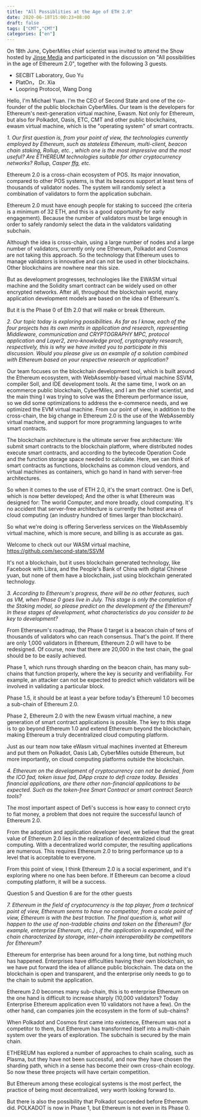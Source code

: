 ```yaml
---
title: "All Possiblities at the Age of ETH 2.0"
date: 2020-06-18T15:00:23+08:00
draft: false
tags: ["CMT","CMT"] 
categories: ["en"] 
---
```



On 18th June, CyberMiles chief scientist was invited to attend the Show hosted by [Jinse Media](https://www.crunchbase.com/organization/jinse#section-overview) and participated in the discussion on "All possibilities in the age of Ethereum 2.0", together with the following 3 guests.

* SECBIT Laboratory, Guo Yu
* PlatOn， Dr. Xia
* Loopring Protocol, Wang Dong

Hello, I'm Michael Yuan. I'm the CEO of Second State and one of the co-founder of the public blockchain CyberMiles. Our team is the developers for Ethereum's next-generation virtual machine, Ewasm. Not only for Ethereum, but also for Polkadot, Oasis, ETC, CMT and other public blockchains, ewasm virtual machine, which is the "operating system" of smart contracts.

*1. Our first question is, from your point of view, the technologies currently employed by Ethereum, such as stateless Ethereum, multi-client, beacon chain staking, Rollup, etc. , which one is the most impressive and the most useful? Are ETHEREUM technologies suitable for other cryptocurrency networks? Rollup, Casper ffg, etc.*

Ethereum 2.0 is a cross-chain ecosystem of POS. Its major innovation, compared to other POS systems, is that its beacons support at least tens of thousands of validator nodes. The system will randomly select a combination of validators to form the application subchain.

Ethereum 2.0 must have enough people for staking to succeed (the criteria is a minimum of 32 ETH, and this is a good opportunity for early engagement). Because the number of validators must be large enough in order to safely randomly select the data in the validators validating subchain.

Although the idea is cross-chain, using a large number of nodes and a large number of validators, currently only one Ethereum, Polkadot and Cosmos are not taking this approach. So the technology that Ethereum uses to manage validators is innovative and can not be used in other blockchains. Other blockchains are nowhere near this size.

But as development progresses, technologies like the EWASM virtual machine and the Solidity smart contract can be widely used on other encrypted networks. After all, throughout the blockchain world, many application development models are based on the idea of Ethereum's.

But it is the Phase 0 of Eth 2.0 that will make or break Ethereum.


*2. Our topic today is exploring possibilities. As far as I know, each of the four projects has its own merits in application and research, representing Middleware, communication and CRYPTOGRAPHY MPC, protocol application and Layer2, zero-knowledge proof, cryptography research, respectively, this is why we have invited you to participate in this discussion. Would you please give us an example of a solution combined with Ethereum based on your respective research or application?*

Our team focuses on the blockchain development tool, which is built around the Ethereum ecosystem, with WebAssembly-based virtual machine SSVM, compiler Soll, and IDE development tools. At the same time, I work on an ecommerce public blockchain, CyberMiles, and I am the chief scientist, and the main thing I was trying to solve was the Ethereum performance issue, so we did some optimizations to address the e-commerce needs, and we optimized the EVM virtual machine. From our point of view, in addition to the cross-chain, the big change in Ethereum 2.0 is the use of the WebAssembly virtual machine, and support for more programming languages to write smart contracts.

The blockchain architecture is the ultimate server free architecture: We submit smart contracts to the blockchain platform, where distributed nodes execute smart contracts, and according to the bytecode Operation Code and the function storage space needed to calculate. Here, we can think of smart contracts as functions, blockchains as common cloud vendors, and virtual machines as containers, which go hand in hand with server-free architectures.

So when it comes to the use of ETH 2.0, it's the smart contract. One is Defi, which is now better developed; And the other is what Ethereum was designed for: The world Computer, and more broadly, cloud computing. It's no accident that server-free architecture is currently the hottest area of cloud computing (an industry hundred of times larger than blockchain).

So what we're doing is offering Serverless services on the WebAssembly virtual machine, which is more secure, and billing is as accurate as gas.

Welcome to check out our WASM virtual machine, https://github.com/second-state/SSVM

It's not a blockchain, but it uses blockchain generated technology, like Facebook with Libra, and the People's Bank of China with digital Chinese yuan, but none of them have a blockchain, just using blockchain generated technology.


*3. According to Ethereum's progress, there will be no other features, such as VM, when Phase 0 goes live in July. This stage is only the completion of the Staking model, so please predict on the development of the Ethereum? In these stages of development, what characteristics do you consider to be key to development?*

From Etherseum's roadmap, the Phase 0 target is a beacon chain of tens of thousands of validators who can reach consensus. That's the point. If there are only 1,000 validators in Ethereum, Ethereum 2.0 will have to be redesigned. Of course, now that there are 20,000 in the test chain, the goal should be to be easily achieved.

Phase 1, which runs through sharding on the beacon chain, has many sub-chains that function properly, where the key is security and verifiability. For example, an attacker can not be expected to predict which validators will be involved in validating a particular block.

Phase 1.5, it should be at least a year before today's Ethereuml 1.0 becomes a sub-chain of Ethereum 2.0.

Phase 2, Ethereum 2.0 with the new Ewasm virtual machine, a new generation of smart contract applications is possible. The key to this stage is to go beyond Ethereum 1.0 and extend Ethereum beyond the blockchain, making Ethereum a truly decentralized cloud computing platform.

Just as our team now take eWasm virtual machines invented at Ethereum and put them on Polkadot, Oasis Lab, CyberMiles outside Ethereum, but more importantly, on cloud computing platforms outside the blockchain.


*4. Ethereum on the development of cryptocurrency can not be denied, from the ICO fad, token issue fad, DApp craze to defi craze today. Besides financial applications, are there other non-financial applications to be expected. Such as the token-free Smart Contract or smart contract Search tools?*

The most important aspect of Defi's success is how easy to connect cryto to fiat money, a problem that does not require the successful launch of Ethereum 2.0.

From the adoption and application developer level, we believe that the great value of Ethereum 2.0 lies in the realization of decentralized cloud computing. With a decentralized world computer, the resulting applications are numerous. This requires Ethereum 2.0 to bring performance up to a level that is acceptable to everyone.

From this point of view, I think Ethereum 2.0 is a social experiment, and it's exploring where no one has been before. If Ethereum can become a cloud computing platform, it will be a success.


Question 5 and Question 6 are for the other guests


*7. Ethereum in the field of cryptocurrency is the top player, from a technical point of view, Ethereum seems to have no competitor, from a scale point of view, Ethereum is with the best traction. The final question is, what will happen to the use of non-tradable chains and token on the Ethereum? (for example, enterprise Ethereum, etc.) , if the application is expanded, will the chain characterized by storage, inter-chain interoperability be competitors for Ethereum?*

Ethereum for enterprise has been around for a long time, but nothing much has happened. Enterprises have difficulties having their own blockchain, so we have put forward the idea of alliance public blockchain. The data on the blockchain is open and transparent, and the enterprise only needs to go to the chain to submit the application.

Ethereum 2.0 becomes many sub-chain, this is to enterprise Ethereum on the one hand is difficult to increase sharply (10,000 validators? Today Enterprise Ethereum application even 10 validators not have a few). On the other hand, can companies join the ecosystem in the form of sub-chains?

When Polkadot and Cosmos first came into existence, Ethereum was not a competitor to them, but Ethereum has transformed itself into a multi-chain system over the years of exploration. The subchain is secured by the main chain.

ETHEREUM has explored a number of approaches to chain scaling, such as Plasma, but they have not been successful, and now they have chosen the sharding path, which in a sense has become their own cross-chain ecology. So now these three projects will have certain competition.

But Ethereum among these ecological systems is the most perfect, the practice of being most decentralized, very worth looking forward to.

But there is also the possibility that Polkadot succeeded before Ethereum did. POLKADOT is now in Phase 1, but Ethereum is not even in its Phase 0.
